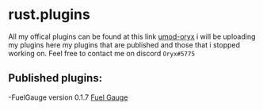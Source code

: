 # **rust.plugins**
All my offical plugins can be found at this link [umod-oryx](https://umod.org/user/oryx#plugins) i will be uploading my plugins here my plugins that are published and those that i stopped working on. Feel free to contact me on discord `Oryx#5775`

## **Published plugins:**

-FuelGauge version 0.1.7 [Fuel Gauge](https://umod.org/plugins/fuel-gauge)

